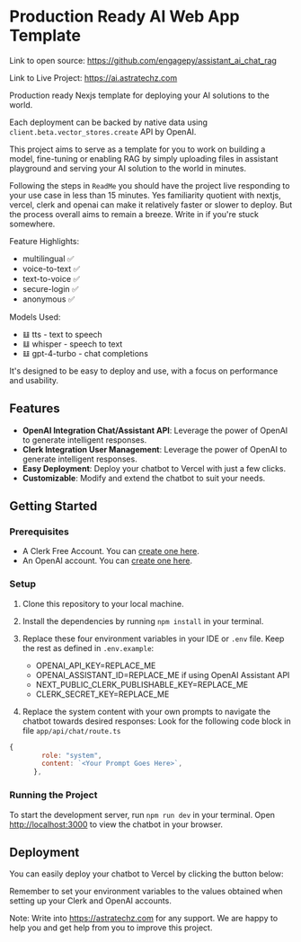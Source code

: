 # Production Ready AI Web App Template

Link to open source: https://github.com/engagepy/assistant_ai_chat_rag 

Link to Live Project: https://ai.astratechz.com 

Production ready Nexjs template for deploying your AI solutions to the world.  

Each deployment can be backed by native data using `client.beta.vector_stores.create` API by OpenAI. 

This project aims to serve as a template for you to work on building a model, fine-tuning or enabling RAG by simply uploading files in assistant playground and serving your AI solution to the world in minutes. 

Following the steps in `ReadMe` you should have the project live responding to your use case in less than 15 minutes. Yes familiarity quotient with nextjs, vercel, clerk and openai can make it relatively faster or slower to deploy. But the process overall aims to remain a breeze. Write in if you're stuck somewhere.  

Feature Highlights:

- multilingual ✅
- voice-to-text ✅
- text-to-voice ✅
- secure-login ✅
- anonymous ✅

Models Used:

- 𝌭 tts - text to speech
- 𝌭 whisper - speech to text
- 𝌭 gpt-4-turbo - chat completions

It's designed to be easy to deploy and use, with a focus on performance and usability.

## Features

- **OpenAI Integration Chat/Assistant API**: Leverage the power of OpenAI to generate intelligent responses.
- **Clerk Integration User Management**: Leverage the power of OpenAI to generate intelligent responses.
- **Easy Deployment**: Deploy your chatbot to Vercel with just a few clicks.
- **Customizable**: Modify and extend the chatbot to suit your needs.

## Getting Started

### Prerequisites

- A Clerk Free Account. You can [create one here](https://clerk.com).
- An OpenAI account. You can [create one here](https://platform.openai.com/).

### Setup

1. Clone this repository to your local machine.
2. Install the dependencies by running `npm install` in your terminal.
3. Replace these four environment variables in your IDE or `.env` file. Keep the rest as defined in `.env.example`:

   - OPENAI_API_KEY=REPLACE_ME
   - OPENAI_ASSISTANT_ID=REPLACE_ME if using OpenAI Assistant API 
   - NEXT_PUBLIC_CLERK_PUBLISHABLE_KEY=REPLACE_ME
   - CLERK_SECRET_KEY=REPLACE_ME

4. Replace the system content with your own prompts to navigate the chatbot towards desired responses: Look for the following code block in file `app/api/chat/route.ts`

```javascript
{
        role: "system",
        content: `<Your Prompt Goes Here>`,
      },
```

### Running the Project

To start the development server, run `npm run dev` in your terminal. Open [http://localhost:3000](http://localhost:3000) to view the chatbot in your browser.

## Deployment

You can easily deploy your chatbot to Vercel by clicking the button below:

Remember to set your environment variables to the values obtained when setting up your Clerk and OpenAI accounts.

Note: Write into https://astratechz.com for any support. We are happy to help you and get help from you to improve this project.
